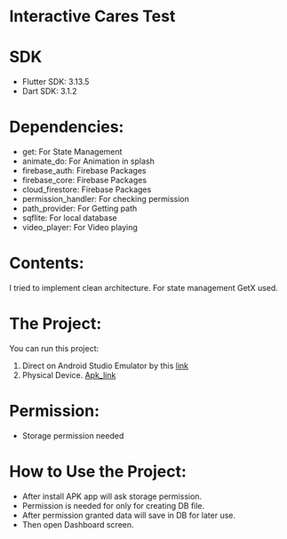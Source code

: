 # Interactive Cares Test

# SDK
* Flutter SDK: 3.13.5
* Dart SDK: 3.1.2

# Dependencies:
* get: For State Management
* animate_do: For Animation in splash
* firebase_auth: Firebase Packages
* firebase_core: Firebase Packages
* cloud_firestore: Firebase Packages
* permission_handler: For checking permission
* path_provider: For Getting path
* sqflite: For local database
* video_player: For Video playing


# Contents:
I tried to implement clean architecture. For state management GetX used.

# The Project:

You can run this project:

1. Direct on Android Studio Emulator by this [link](https://github.com/RashadZA/interactive.git)
2. Physical Device. [Apk_link](https://drive.google.com/file/d/1BEqFp63N6ZcvtI6soiwSR_lE7sJ2E1RY/view?usp=sharing)

# Permission:
* Storage permission needed

# How to Use the Project:
* After install APK app will ask storage permission.
* Permission is needed for only for creating DB file.
* After permission granted data will save in DB for later use.
* Then open Dashboard screen.